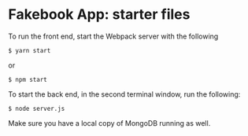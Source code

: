 # Fakebook App: starter files 
To run the front end, start the Webpack server with the following
```shell
$ yarn start
```
or
```shell
$ npm start
```
To start the back end, in the second terminal window, run the following:
```shell
$ node server.js
```

Make sure you have a local copy of MongoDB running as well.


